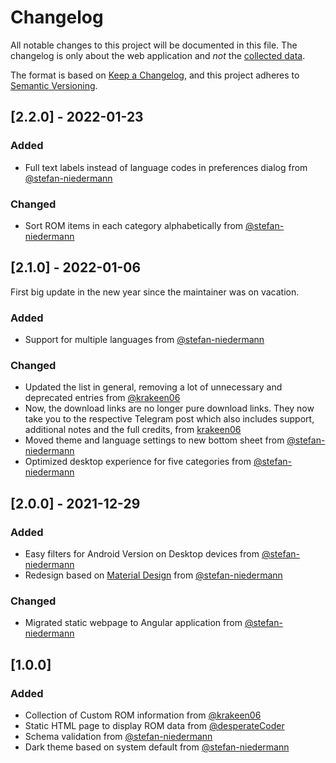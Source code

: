 # Changelog
All notable changes to this project will be documented in this file. The changelog is only about the web application and *not* the [collected data](https://github.com/desperateCoder/alioth/commits/master/src/assets/data.json).

The format is based on [Keep a Changelog](https://keepachangelog.com/en/1.0.0/),
and this project adheres to [Semantic Versioning](https://semver.org/spec/v2.0.0.html).

## [2.2.0] - 2022-01-23
### Added
- Full text labels instead of language codes in preferences dialog from [@stefan-niedermann](https://github.com/stefan-niedermann)

### Changed
- Sort ROM items in each category alphabetically from [@stefan-niedermann](https://github.com/stefan-niedermann)

## [2.1.0] - 2022-01-06
First big update in the new year since the maintainer was on vacation.
### Added
- Support for multiple languages from [@stefan-niedermann](https://github.com/stefan-niedermann)

### Changed
- Updated the list in general, removing a lot of unnecessary and deprecated entries from [@krakeen06](https://github.com/krakeen06)
- Now, the download links are no longer pure download links. They now take you to the respective Telegram post which also includes support, additional notes and the full credits, from [krakeen06](https://github.com/krakeen06)
- Moved theme and language settings to new bottom sheet from [@stefan-niedermann](https://github.com/stefan-niedermann)
- Optimized desktop experience for five categories from [@stefan-niedermann](https://github.com/stefan-niedermann)

## [2.0.0] - 2021-12-29
### Added
- Easy filters for Android Version on Desktop devices from [@stefan-niedermann](https://github.com/stefan-niedermann)
- Redesign based on [Material Design](https://material.io/) from [@stefan-niedermann](https://github.com/stefan-niedermann)

### Changed
- Migrated static webpage to Angular application from [@stefan-niedermann](https://github.com/stefan-niedermann)


## [1.0.0]
### Added
- Collection of Custom ROM information from [@krakeen06](https://github.com/krakeen06)
- Static HTML page to display ROM data from [@desperateCoder](https://github.com/desperateCoder)
- Schema validation from [@stefan-niedermann](https://github.com/stefan-niedermann)
- Dark theme based on system default from [@stefan-niedermann](https://github.com/stefan-niedermann)